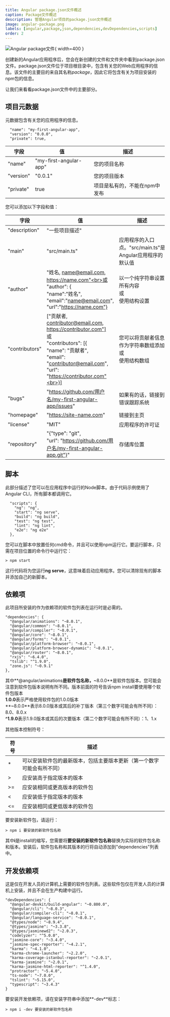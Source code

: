 ```yaml
---
title: Angular package.json文件概述
caption: Package文件概述
description: 管理Angular项目的package.json文件概述
image: angular-package.png
labels: [angular,package,json,dependencies,devDependencies,scripts]
order: 2
---
```

![Angular package文件](angular-package.png){ width=400 }

创建新的Angular应用程序后，您会在新创建的文件和文件夹中看到package.json文件。package.json文件位于项目根目录中，包含有关您的Web应用程序的信息。该文件的主要目的来自其名称*package*，因此它将包含有关为项目安装的npm包的信息。<br>

让我们来看看package.json文件中的主要部分。

## 项目元数据

元数据包含有关您的应用程序的信息。

~~~
  "name": "my-first-angular-app",
  "version": "0.0.0",
  "private": true,
~~~

字段         | 值                          | 描述
--------------|--------------------------------|-----------
"name" | "my-first-angular-app"     | 您的项目名称
"version" | "0.0.1" | 您的项目版本
"private" | true | 项目是私有的，不能在npm中发布

您可以添加以下字段和值：

字段         | 值                          | 描述
--------------|--------------------------------|-----------
"description" | "一些项目描述"     |
"main"        | "src/main.ts"                  | 应用程序的入口点。"src/main.ts"是Angular应用程序的默认值
"author"      | "姓名, name@email.com, https://name.com"<br>或<br>"author": { <br> "name":"姓名",<br>"email":"name@email.com",<br>"url":"https://name.com"} | 以一个纯字符串设置所有内容<br>或<br>使用结构设置
"contributors"| ["贡献者, contributor@email.com, https://contributor.com"]<br>或<br>"contributors": [{<br>"name": "贡献者",<br>"email": "contributor@email.com",<br>"url": "https://contributor.com"<br>}]<br>  | 您可以将贡献者信息作为字符串数组添加<br>或<br>使用结构数组
"bugs"        | "https://github.com/用户名/my-first-angular-app/issues"  | 如果有的话，链接到错误跟踪系统
"homepage"    | "https://site-name.com"                               | 链接到主页
"license"     | "MIT"                                                 | 应用程序的许可证
"repository"  | "{"type": "git",<br> "url": "https://github.com/用户名/my-first-angular-app.git"}"                   | 存储库位置

## 脚本

此部分描述了您可以在应用程序中运行的Node脚本。由于代码示例使用了Angular CLI，所有脚本都调用它。

~~~
  "scripts": {
    "ng": "ng",
    "start": "ng serve",
    "build": "ng build",
    "test": "ng test",
    "lint": "ng lint",
    "e2e": "ng e2e"
  },
~~~

您可以在脚本中放置任何cmd命令，并且可以使用npm运行它。要运行脚本，只需在项目位置的命令行中运行它：

~~~
> npm start
~~~

这行代码将为您运行**ng serve**，这意味着启动应用程序。您可以清除现有的脚本并添加自己的新脚本。

## 依赖项

此项目所安装的作为依赖项的软件包列表在运行时是必需的。

~~~
"dependencies": {
  "@angular/animations": "~8.0.1",
  "@angular/common": "~8.0.1",
  "@angular/compiler": "~8.0.1",
  "@angular/core": "~8.0.1",
  "@angular/forms": "~8.0.1",
  "@angular/platform-browser": "~8.0.1",
  "@angular/platform-browser-dynamic": "~8.0.1",
  "@angular/router": "~8.0.1",
  "rxjs": "~6.4.0",
  "tslib": "^1.9.0",
  "zone.js": "~0.9.1"
},
~~~

其中**@angular/animations**是软件包名称，**~8.0.0**是软件包版本。您可能会注意到软件包版本说明有所不同。版本前面的符号告诉npm install要使用哪个软件包版本<br>
**1.0.0**表示严格使用软件包的1.0.0版本<br>
**~8.0.0**表示8.0.0版本或其后的补丁版本（第三个数字可能会有所不同）：8.0、8.0.x<br>
**^1.9.0**表示1.9.0版本或其后的次要版本（第二个数字可能会有所不同）：1、1.x <br>

其他版本控制符号：

符号         | 描述      
---------------|------------------
*  | 可以安装软件包的最新版本，包括主要版本更新（第一个数字可能会有所不同）
>  | 应安装高于指定版本的版本
>= | 应安装相同或更高版本的软件包
<  | 应安装低于指定版本的版本
<= | 应安装相同或更低版本的软件包 

要安装新软件包，请运行：

~~~
> npm i 要安装的新软件包名称
~~~

其中**i**是install的缩写，您需要将**要安装的新软件包名称**替换为实际的软件包名称和版本。安装后，软件包名称和其版本的行将自动添加到"dependencies"列表中。

## 开发依赖项

这是仅在开发人员的计算机上需要的软件包列表。这些软件包仅在开发人员的计算机上安装，并且不会在生产构建中运行。

~~~
"devDependencies": {
  "@angular-devkit/build-angular": "~0.800.0",
  "@angular/cli": "~8.0.3",
  "@angular/compiler-cli": "~8.0.1",
  "@angular/language-service": "~8.0.1",
  "@types/node": "~8.9.4",
  "@types/jasmine": "~3.3.8",
  "@types/jasminewd2": "~2.0.3",
  "codelyzer": "^5.0.0",
  "jasmine-core": "~3.4.0",
  "jasmine-spec-reporter": "~4.2.1",
  "karma": "~4.1.0",
  "karma-chrome-launcher": "~2.2.0",
  "karma-coverage-istanbul-reporter": "~2.0.1",
  "karma-jasmine": "~2.0.1",
  "karma-jasmine-html-reporter": "^1.4.0",
  "protractor": "~5.4.0",
  "ts-node": "~7.0.0",
  "tslint": "~5.15.0",
  "typescript": "~3.4.3"
}
~~~

要安装开发依赖项，请在安装字符串中添加**-dev**标志：

~~~
> npm i -dev 要安装的新软件包名称
~~~